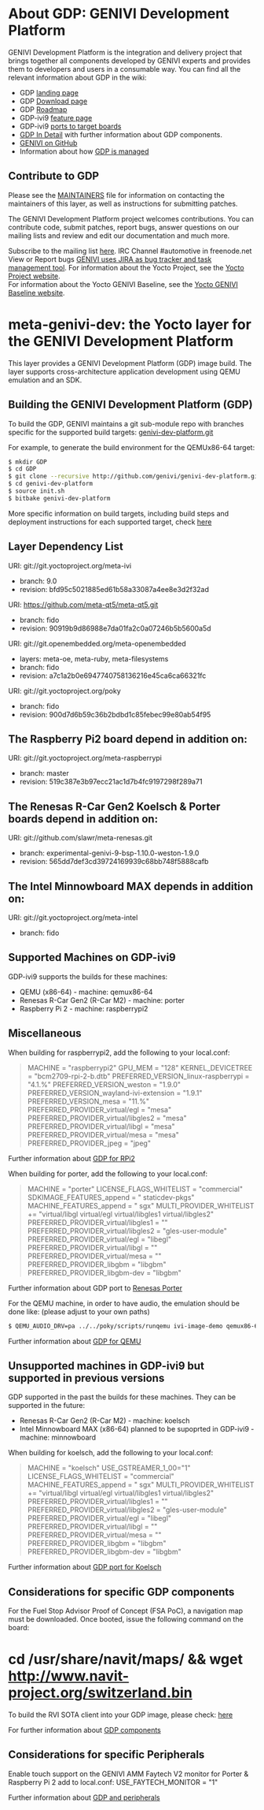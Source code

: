 About GDP: GENIVI Development Platform
================================

GENIVI Development Platform is the integration and delivery project that brings together all components developed by GENIVI experts and provides them to developers and users in a consumable way. You can find all the relevant information about GDP in the wiki:
* GDP [landing page](https://projetcs.genivi.org/gdp)
* GDP [Download page](https://projetcs.genivi.org/gdp/download)
* GDP [Roadmap](https://projetcs.genivi.org/gdp/roadmap)
* GDP-ivi9 [feature page](https://projetcs.genivi.org/gdp/gdp9)
* GDP-ivi9 [ports to target boards](https://at.projects.genivi.org/wiki/display/GDP/GDP+target+boards%2C+virtualization+and+peripherals)
* [GDP In Detail](https://at.projects.genivi.org/wiki/pages/viewpage.action?pageId=11567879) with further information about GDP components.
* [GENIVI on GitHub](https://github.com/GENIVI)
* Information about how [GDP is managed](https://at.projects.genivi.org/wiki/display/GDP/GENIVI+Development+Platform+management)

Contribute to GDP
-----------------------

Please see the  [MAINTAINERS](https://github.com/genivi/meta-genivi-dev/blob/master/MAINTAINERS)
file for information on contacting the maintainers of this layer, as well as instructions for submitting patches.

The GENIVI Development Platform project welcomes contributions. You can contribute
code, submit patches, report bugs, answer questions on our mailing lists and
review and edit our documentation and much more.

Subscribe to the mailing list
    [here](https://lists.genivi.org/mailman/listinfo/genivi-projects).
IRC Channel
    #automotive in freenode.net
View or Report bugs
    [GENIVI uses JIRA as bug tracker and task management tool](https://at.projects.genivi.org/jira/projects/GDP/issues).
For information about the Yocto Project, see the
    [Yocto Project website](https://www.yoctoproject.org).  
For information about the Yocto GENIVI Baseline, see the
    [Yocto GENIVI Baseline website](http://projects.genivi.org/GENIVI_Baselines/meta-ivi).

meta-genivi-dev: the Yocto layer for the GENIVI Development Platform
=====================================================

This layer provides a GENIVI Development Platform (GDP) image build. The layer
supports cross-architecture application development using QEMU emulation and an SDK.

Building the GENIVI Development Platform (GDP)
-----------------------------------------------------------------
To build the GDP, GENIVI maintains a git sub-module repo with branches specific for
the supported build targets:
    [genivi-dev-platform.git](https://github.com/genivi/genivi-dev-platform/branches/all)

For example, to generate the build environment for the QEMUx86-64 target:
```bash
$ mkdir GDP
$ cd GDP
$ git clone --recursive http://github.com/genivi/genivi-dev-platform.git -b qemux86-64
$ cd genivi-dev-platform
$ source init.sh
$ bitbake genivi-dev-platform
```

More specific information on build targets, including build steps and deployment instructions
for each supported target, check [here](https://at.projects.genivi.org/wiki/display/GDP/GDP+target+boards%2C+virtualization+and+peripherals)

Layer Dependency List
------------------------------
URI: git://git.yoctoproject.org/meta-ivi
* branch:   9.0
* revision: bfd95c5021885ed61b58a33087a4ee8e3d2f32ad

URI: https://github.com/meta-qt5/meta-qt5.git
* branch:   fido
* revision: 90919b9d86988e7da01fa2c0a07246b5b5600a5d

URI: git://git.openembedded.org/meta-openembedded
* layers:   meta-oe, meta-ruby, meta-filesystems
* branch:   fido
* revision: a7c1a2b0e6947740758136216e45ca6ca66321fc

URI: git://git.yoctoproject.org/poky
* branch:   fido
* revision: 900d7d6b59c36b2bdbd1c85febec99e80ab54f95

## The Raspberry Pi2 board depend in addition on: ##

URI: git://git.yoctoproject.org/meta-raspberrypi
* branch:   master
* revision: 519c387e3b97ecc21ac1d7b4fc9197298f289a71

## The Renesas R-Car Gen2 Koelsch & Porter boards depend in addition on: ##
URI: git://github.com/slawr/meta-renesas.git
* branch:   experimental-genivi-9-bsp-1.10.0-weston-1.9.0
* revision: 565dd7def3cd39724169939c68bb748f5888cafb

## The Intel Minnowboard MAX depends in addition on: ##
URI: git://git.yoctoproject.org/meta-intel
* branch: fido

Supported Machines on GDP-ivi9
--------------------------------------------
GDP-ivi9 supports the builds for these machines:

* QEMU (x86-64)                  - machine: qemux86-64
* Renesas R-Car Gen2 (R-Car M2)  - machine: porter
* Raspberry Pi 2                 - machine: raspberrypi2

Miscellaneous
-------------
When building for raspberrypi2, add the following to your local.conf:
> MACHINE = "raspberrypi2"
> GPU_MEM = "128"
> KERNEL_DEVICETREE = "bcm2709-rpi-2-b.dtb"
> PREFERRED_VERSION_linux-raspberrypi = "4.1.%"
> PREFERRED_VERSION_weston = "1.9.0"
> PREFERRED_VERSION_wayland-ivi-extension = "1.9.1"
> PREFERRED_VERSION_mesa = "11.%"
> PREFERRED_PROVIDER_virtual/egl = "mesa"
> PREFERRED_PROVIDER_virtual/libgles2 = "mesa"
> PREFERRED_PROVIDER_virtual/libgl = "mesa"
> PREFERRED_PROVIDER_virtual/mesa = "mesa"
> PREFERRED_PROVIDER_jpeg = "jpeg"

Further information about [GDP for RPi2](https://at.projects.genivi.org/wiki/display/GDP/Raspberry+Pi+2+%28RPi2%29+Hardware+Setup+and+Software+Installation)

When building for porter, add the following to your local.conf:

> MACHINE = "porter"
> LICENSE_FLAGS_WHITELIST = "commercial"
> SDKIMAGE_FEATURES_append = " staticdev-pkgs"
> MACHINE_FEATURES_append = " sgx"
> MULTI_PROVIDER_WHITELIST += "virtual/libgl virtual/egl virtual/libgles1 virtual/libgles2"
> PREFERRED_PROVIDER_virtual/libgles1 = ""
> PREFERRED_PROVIDER_virtual/libgles2 = "gles-user-module"
> PREFERRED_PROVIDER_virtual/egl = "libegl"
> PREFERRED_PROVIDER_virtual/libgl = ""
> PREFERRED_PROVIDER_virtual/mesa = ""
> PREFERRED_PROVIDER_libgbm = "libgbm"
> PREFERRED_PROVIDER_libgbm-dev = "libgbm"

Further information about GDP port to [Renesas Porter](https://at.projects.genivi.org/wiki/display/GDP/Renesas+R-Car+M2+Porter+Hardware+Setup+and+Software+Installation)


For the QEMU machine, in order to have audio, the emulation should be done like:
(please adjust to your own paths)

```bash
$ QEMU_AUDIO_DRV=pa ../../poky/scripts/runqemu ivi-image-demo qemux86-64 audio
```

Further information about [GDP for QEMU](https://at.projects.genivi.org/wiki/display/GDP/QEMU+x86_64+Hardware+Setup+and+Software+Installation)

Unsupported machines in GDP-ivi9 but supported in previous versions
-------------------------------------------------------------------------------------------

GDP supported in the past the builds for these machines. They can be supported in the future:

* Renesas R-Car Gen2 (R-Car M2)  - machine: koelsch
* Intel Minnowboard MAX (x86-64) planned to be supoprted in GDP-ivi9 - machine: minnowboard

When building for koelsch, add the following to your local.conf:

> MACHINE = "koelsch"
> USE_GSTREAMER_1_00="1"
> LICENSE_FLAGS_WHITELIST = "commercial"
> MACHINE_FEATURES_append = " sgx"
> MULTI_PROVIDER_WHITELIST += "virtual/libgl virtual/egl virtual/libgles1 virtual/libgles2"
> PREFERRED_PROVIDER_virtual/libgles1 = ""
> PREFERRED_PROVIDER_virtual/libgles2 = "gles-user-module"
> PREFERRED_PROVIDER_virtual/egl = "libegl"
> PREFERRED_PROVIDER_virtual/libgl = ""
> PREFERRED_PROVIDER_virtual/mesa = ""
> PREFERRED_PROVIDER_libgbm = "libgbm"
> PREFERRED_PROVIDER_libgbm-dev = "libgbm"

Further information about [GDP port for Koelsch]( https://at.projects.genivi.org/wiki/display/GDP/Renesas+R-Car+M2+Porter+Hardware+Setup+and+Software+Installation#RenesasR-CarM2PorterHardwareSetupandSoftwareInstallation-GDP-ivi7)

Considerations for specific GDP components
-----------------------------------------------------------

For the Fuel Stop Advisor Proof of Concept (FSA PoC), a navigation map
must be downloaded. Once booted, issue the following command on the board:

# cd /usr/share/navit/maps/ && wget http://www.navit-project.org/switzerland.bin

To build the RVI SOTA client into your GDP image, please check:
[here](https://at.projects.genivi.org/wiki/display/GDP/RVI+SOTA+Client)

For further information about [GDP components](https://at.projects.genivi.org/wiki/pages/viewpage.action?pageId=11567879)

Considerations for specific Peripherals
--------------------------------------------------

Enable touch support on the GENIVI AMM Faytech V2 monitor for Porter & Raspberry Pi 2 add to local.conf:
USE_FAYTECH_MONITOR = "1"

Further information about [GDP and peripherals](https://at.projects.genivi.org/wiki/display/GDP/GDP+and+peripherals)
